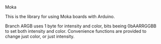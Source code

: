 Moka

This is the library for using Moka boards with Arduino.

Branch ARGB uses 1 byte for intensity and color, bits beeing 0bAARRGGBB to set both intensity and color.
Convenience functions are provided to change just color, or just intensity.